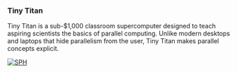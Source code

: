 ### Tiny Titan
Tiny Titan is a sub-$1,000 classroom supercomputer designed to teach aspiring scientists the basics of parallel computing. Unlike modern desktops and laptops that hide parallelism from the user, Tiny Titan makes parallel concepts explicit.

[![SPH](https://raw.github.com/olcf/tinytitan/master/images/four_cabinet_sph.jpg)](https://raw.github.com/olcf/tinytitan/master/images/four_cabinet_sph.jpg)
